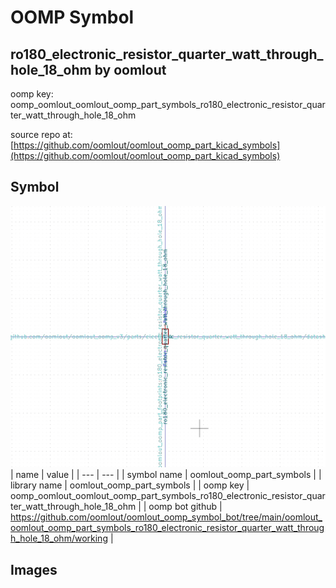 # OOMP Symbol  
## ro180_electronic_resistor_quarter_watt_through_hole_18_ohm  by oomlout  
  
oomp key: oomp_oomlout_oomlout_oomp_part_symbols_ro180_electronic_resistor_quarter_watt_through_hole_18_ohm  
  
source repo at: [https://github.com/oomlout/oomlout_oomp_part_kicad_symbols](https://github.com/oomlout/oomlout_oomp_part_kicad_symbols)  
## Symbol  
  
[![working.png](working_600.png)](working.png)  
| name | value | 
| --- | --- | 
| symbol name | oomlout_oomp_part_symbols | 
| library name | oomlout_oomp_part_symbols | 
| oomp key | oomp_oomlout_oomlout_oomp_part_symbols_ro180_electronic_resistor_quarter_watt_through_hole_18_ohm | 
| oomp bot github | https://github.com/oomlout/oomlout_oomp_symbol_bot/tree/main/oomlout_oomlout_oomp_part_symbols_ro180_electronic_resistor_quarter_watt_through_hole_18_ohm/working | 
## Images  

